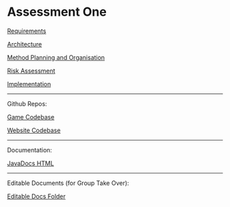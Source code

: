 # Assessment One
[Requirements](https://drive.google.com/file/d/1WF94On2AFC1I7dnJFhlrKQPLDlnVHq3i/view?usp=share_link)

[Architecture](https://drive.google.com/file/d/1uZPzEZQse3ofKORA94Puo5YnoAsqQnlq/view?usp=share_link)

[Method Planning and Organisation](https://drive.google.com/file/d/1BUae3v88iJzWMPVvSG7PEowedAECqMT7/view?usp=share_link)

[Risk Assessment](https://drive.google.com/file/d/1tbo6aH5wLi23NOhqhz3ljavX85IuFZb7/view?usp=share_link)

[Implementation](https://drive.google.com/file/d/1S06wDyI45LiEJlrJpDRV3cwrLHhD-_BW/view?usp=share_link)

----

Github Repos:

[Game Codebase](https://github.com/ENG1-Group-2/ENG1-Assessment-One)

[Website Codebase](https://github.com/ENG1-Group-2/ENG1-Group-2.github.io)

----

Documentation:

[JavaDocs HTML](JavaDocs/index.html)

----

Editable Documents (for Group Take Over):

[Editable Docs Folder](https://drive.google.com/drive/folders/1-IaJG6oHDN1VKfOzOtCSGl2VgEZ911Oq?usp=share_link)